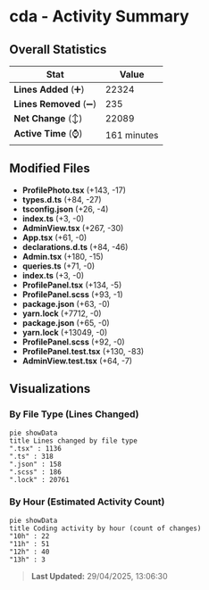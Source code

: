 # cda - Activity Summary 

## Overall Statistics

| Stat                   | Value                                                             |
| ---------------------- | ----------------------------------------------------------------- |
| **Lines Added** (➕)   | 22324                                          |
| **Lines Removed** (➖) | 235                                        |
| **Net Change** (↕)    | 22089                |
| **Active Time** (⌚)   | 161 minutes |


## Modified Files
- **ProfilePhoto.tsx** (+143, -17)
- **types.d.ts** (+84, -27)
- **tsconfig.json** (+26, -4)
- **index.ts** (+3, -0)
- **AdminView.tsx** (+267, -30)
- **App.tsx** (+61, -0)
- **declarations.d.ts** (+84, -46)
- **Admin.tsx** (+180, -15)
- **queries.ts** (+71, -0)
- **index.ts** (+3, -0)
- **ProfilePanel.tsx** (+134, -5)
- **ProfilePanel.scss** (+93, -1)
- **package.json** (+63, -0)
- **yarn.lock** (+7712, -0)
- **package.json** (+65, -0)
- **yarn.lock** (+13049, -0)
- **ProfilePanel.scss** (+92, -0)
- **ProfilePanel.test.tsx** (+130, -83)
- **AdminView.test.tsx** (+64, -7)

## Visualizations

### By File Type (Lines Changed)

```mermaid
pie showData
title Lines changed by file type
".tsx" : 1136
".ts" : 318
".json" : 158
".scss" : 186
".lock" : 20761
```

### By Hour (Estimated Activity Count)

```mermaid
pie showData
title Coding activity by hour (count of changes)
"10h" : 22
"11h" : 51
"12h" : 40
"13h" : 3
```


> **Last Updated:** 29/04/2025, 13:06:30